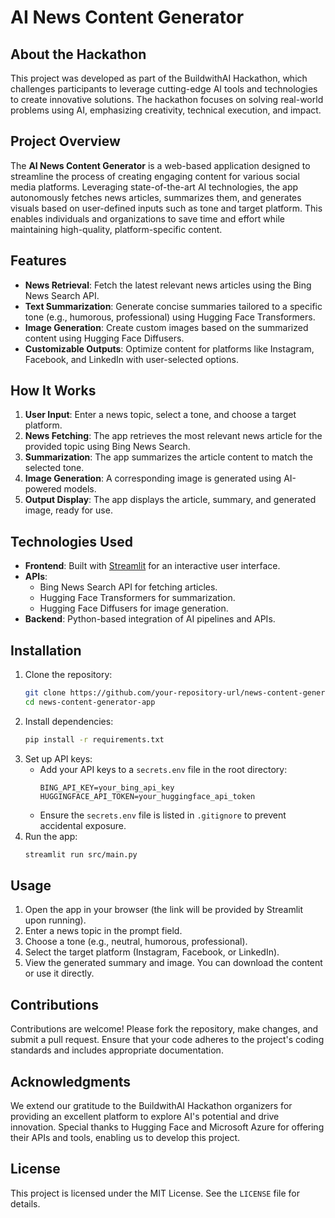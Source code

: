 # AI News Content Generator

## About the Hackathon
This project was developed as part of the BuildwithAI Hackathon, which challenges participants to leverage cutting-edge AI tools and technologies to create innovative solutions. The hackathon focuses on solving real-world problems using AI, emphasizing creativity, technical execution, and impact.

## Project Overview
The **AI News Content Generator** is a web-based application designed to streamline the process of creating engaging content for various social media platforms. Leveraging state-of-the-art AI technologies, the app autonomously fetches news articles, summarizes them, and generates visuals based on user-defined inputs such as tone and target platform. This enables individuals and organizations to save time and effort while maintaining high-quality, platform-specific content.

## Features
- **News Retrieval**: Fetch the latest relevant news articles using the Bing News Search API.
- **Text Summarization**: Generate concise summaries tailored to a specific tone (e.g., humorous, professional) using Hugging Face Transformers.
- **Image Generation**: Create custom images based on the summarized content using Hugging Face Diffusers.
- **Customizable Outputs**: Optimize content for platforms like Instagram, Facebook, and LinkedIn with user-selected options.

## How It Works
1. **User Input**: Enter a news topic, select a tone, and choose a target platform.
2. **News Fetching**: The app retrieves the most relevant news article for the provided topic using Bing News Search.
3. **Summarization**: The app summarizes the article content to match the selected tone.
4. **Image Generation**: A corresponding image is generated using AI-powered models.
5. **Output Display**: The app displays the article, summary, and generated image, ready for use.

## Technologies Used
- **Frontend**: Built with [Streamlit](https://streamlit.io/) for an interactive user interface.
- **APIs**:
  - Bing News Search API for fetching articles.
  - Hugging Face Transformers for summarization.
  - Hugging Face Diffusers for image generation.
- **Backend**: Python-based integration of AI pipelines and APIs.

## Installation
1. Clone the repository:
   ```bash
   git clone https://github.com/your-repository-url/news-content-generator-app.git
   cd news-content-generator-app
   ```
2. Install dependencies:
   ```bash
   pip install -r requirements.txt
   ```
3. Set up API keys:
   - Add your API keys to a `secrets.env` file in the root directory:
     ```env
     BING_API_KEY=your_bing_api_key
     HUGGINGFACE_API_TOKEN=your_huggingface_api_token
     ```
   - Ensure the `secrets.env` file is listed in `.gitignore` to prevent accidental exposure.
4. Run the app:
   ```bash
   streamlit run src/main.py
   ```

## Usage
1. Open the app in your browser (the link will be provided by Streamlit upon running).
2. Enter a news topic in the prompt field.
3. Choose a tone (e.g., neutral, humorous, professional).
4. Select the target platform (Instagram, Facebook, or LinkedIn).
5. View the generated summary and image. You can download the content or use it directly.

## Contributions
Contributions are welcome! Please fork the repository, make changes, and submit a pull request. Ensure that your code adheres to the project's coding standards and includes appropriate documentation.

## Acknowledgments
We extend our gratitude to the BuildwithAI Hackathon organizers for providing an excellent platform to explore AI's potential and drive innovation. Special thanks to Hugging Face and Microsoft Azure for offering their APIs and tools, enabling us to develop this project.

## License
This project is licensed under the MIT License. See the `LICENSE` file for details.

